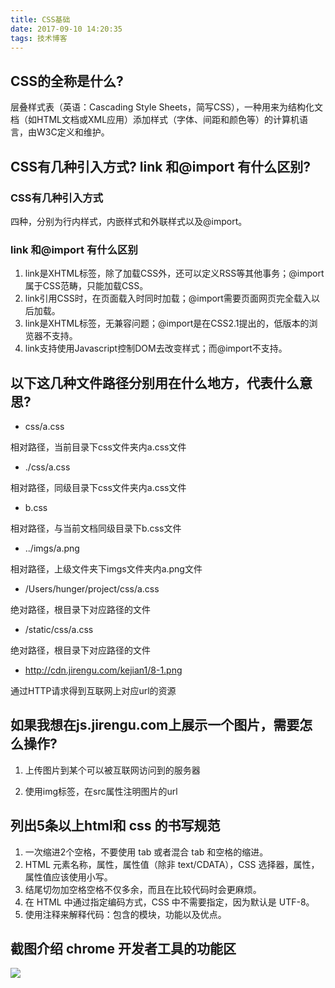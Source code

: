 ```yaml
---
title: CSS基础
date: 2017-09-10 14:20:35
tags: 技术博客
---
```

## CSS的全称是什么?

层叠样式表（英语：Cascading Style Sheets，简写CSS），一种用来为结构化文档（如HTML文档或XML应用）添加样式（字体、间距和颜色等）的计算机语言，由W3C定义和维护。

## CSS有几种引入方式? link 和@import 有什么区别?

### CSS有几种引入方式

四种，分别为行内样式，内嵌样式和外联样式以及@import。

### link 和@import 有什么区别

1. link是XHTML标签，除了加载CSS外，还可以定义RSS等其他事务；@import属于CSS范畴，只能加载CSS。
2. link引用CSS时，在页面载入时同时加载；@import需要页面网页完全载入以后加载。
3. link是XHTML标签，无兼容问题；@import是在CSS2.1提出的，低版本的浏览器不支持。
4. link支持使用Javascript控制DOM去改变样式；而@import不支持。

## 以下这几种文件路径分别用在什么地方，代表什么意思?

* css/a.css

相对路径，当前目录下css文件夹内a.css文件

* ./css/a.css

相对路径，同级目录下css文件夹内a.css文件

* b.css

相对路径，与当前文档同级目录下b.css文件

* ../imgs/a.png

相对路径，上级文件夹下imgs文件夹内a.png文件

* /Users/hunger/project/css/a.css

绝对路径，根目录下对应路径的文件

* /static/css/a.css

绝对路径，根目录下对应路径的文件

* http://cdn.jirengu.com/kejian1/8-1.png

通过HTTP请求得到互联网上对应url的资源

## 如果我想在js.jirengu.com上展示一个图片，需要怎么操作?

1. 上传图片到某个可以被互联网访问到的服务器

2. 使用img标签，在src属性注明图片的url

## 列出5条以上html和 css 的书写规范

1. 一次缩进2个空格，不要使用 tab 或者混合 tab 和空格的缩进。
2. HTML 元素名称，属性，属性值（除非 text/CDATA），CSS 选择器，属性，属性值应该使用小写。
3. 结尾切勿加空格空格不仅多余，而且在比较代码时会更麻烦。
4. 在 HTML 中通过指定编码方式，CSS 中不需要指定，因为默认是 UTF-8。
5. 使用注释来解释代码：包含的模块，功能以及优点。

## 截图介绍 chrome 开发者工具的功能区
![](http://ouqp9l9vp.bkt.clouddn.com/20170910144328.png)